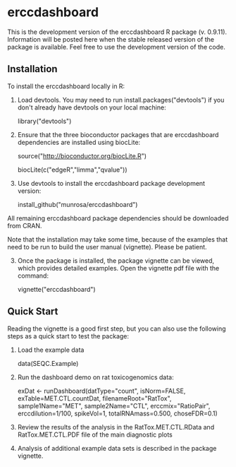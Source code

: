erccdashboard
=============
This is the development version of the erccdashboard R package (v. 0.9.11).
Information will be posted here when the stable released version of the package
is available.
Feel free to use the development version of the code.

Installation
------------
To install the erccdashboard locally in R:

1. Load devtools. You may need to run install.packages("devtools") 
if you don't already have devtools on your local machine:

    library("devtools")
    
2. Ensure that the three bioconductor packages that are erccdashboard
dependencies are installed using biocLite:
    
    source("http://bioconductor.org/biocLite.R")
    
    biocLite(c("edgeR","limma","qvalue"))

2. Use devtools to install the erccdashboard package development version:

    install_github("munrosa/erccdashboard")
    
All remaining erccdashboard package dependencies should be downloaded from CRAN.

Note that the installation may take some time, because of the examples that 
need to be run to build the user manual (vignette). Please be patient.

3. Once the package is installed, the package vignette can be viewed, which 
provides detailed examples. Open the vignette pdf file with the command:
    
    vignette("erccdashboard")

Quick Start
----------
Reading the vignette is a good first step, but you can also use the following
steps as a quick start to test the package:

1. Load the example data

    data(SEQC.Example)

2. Run the dashboard demo on rat toxicogenomics data:

    exDat <- runDashboard(datType="count", isNorm=FALSE,
                           exTable=MET.CTL.countDat,
                           filenameRoot="RatTox", sample1Name="MET",
                           sample2Name="CTL", erccmix="RatioPair",
                           erccdilution=1/100, spikeVol=1,
                           totalRNAmass=0.500, choseFDR=0.1)

3. Review the results of the analysis in the RatTox.MET.CTL.RData and
   RatTox.MET.CTL.PDF file of the main diagnostic plots

4. Analysis of additional example data sets is described in the package vignette.